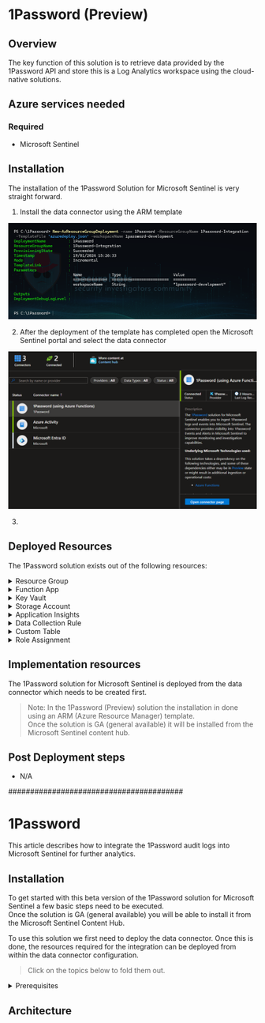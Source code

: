 # 1Password (Preview)

## Overview

The key function of this solution is to retrieve data provided by the 1Password API and store this is a Log Analytics workspace using the cloud-native solutions.

## Azure services needed

### Required

- Microsoft Sentinel

## Installation

The installation of the 1Password Solution for Microsoft Sentinel is very straight forward.

1. Install the data connector using the ARM template

![Alt text](images/image.png)

2. After the deployment of the template has completed open the Microsoft Sentinel portal and select the data connector

![Alt text](images/dataconnector.png)

3. 
## Deployed Resources

The 1Password solution exists out of the following resources:
<details>

<summary>Resource Group</summary>
<br/>

### **Resource Group**

The Azure resource group is used as a container to group a set of resources that share the same lifecycle.
> NOTE: Known limitation is that the solution can only be deployed within the same `resourcegroup` as where Microsoft Sentinel is hosted.

</details>

<details>

<summary>Function App</summary>
<br/>

### **FunctionApp**

The Azure FunctionApp runs on top of an Azure App Service and is used to host the _PowerShell_ function to query the 1Password API endpoint. The Azure FunctionApp has the following components:

```powershell
|- WWWROOT
|-|- Modules
|-|-|- HelperFunctions.psm1
|-|- function
|-|-|- function.json
|-|-|- run.ps1
|-|- host.json
|-|- profile.ps1
|-|- requirements.psd1
```

The ```HelperFunctions.psm1``` module is used to simplify the FunctionApp code and handles security related tasks like:

- Query the 1Password API endpoint
- Send the data to the Data Collection Rule endpoint
- Set and retrieve the cursor and timestamp to a storage account

</details>

<details>

<summary>Key Vault</summary>
<br/>

### **Key Vault**

The Azure Key Vault resource is currently used to protect secure settings that are used in the 1Password API solution.
Because of the sensitivity of the secrets in the Key Vault, the access is restricted to the Managed Identity (MSI) of the FunctionApp.
Secrets that reside in the vault are:

- APIKey (1password)
- functionAppPackage (location to zip package hosting the function)
- dataCollectionEndpoint (endpoint for uploading 1Password logs)

</details>

<details>

<summary>Storage Account</summary>
<br/>

### **Storage Account**

For the storage of logs and properties of the Azure FunctionApp a storage account is used.

</details>

<details>

<summary>Application Insights</summary>
<br/>

### **Application Insights**

The Application Insights instance is used for collecting telemetry of the Azure FunctionApp.
It is used to give a view of the application including availability, performance, and usage patterns

</details>

<details>

<summary>Data Collection Rule</summary>
<br/>

### **Data Collection Rule (DCR)**

The Data Collection Rule including is attached to a _data collection endpoint_ and a Log Analytics table table
For the authentication against the data collection endpoint the MI (managed identity) of the FunctionApp is used.

</details>

<details>

<summary>Custom Table</summary>
<br/>

## **Custom Table**

During deployment a custom table with the name OnePasswordEventLogs_CL is created in the Log Analytics workspace.

</details>

<details>

<summary>Role Assignment</summary>
<br/>

### **Role Assignment**

The identity used to send the data to the Data Collection Endpoint needs to have _Monitoring Metrics Publisher_ role on the Data Collection Rule (DCR)
> NOTE: I can take up to 30 minutes after deployment before the first data is received by the table. <br>

</details>

## Implementation resources

The 1Password solution for Microsoft Sentinel is deployed from the data connector which needs to be created first.
> Note: In the 1Password (Preview) solution the installation in done using an ARM (Azure Resource Manager) template.<br>Once the solution is GA (general available) it will be installed from the Microsoft Sentinel content hub.


## Post Deployment steps

- N/A


########################################

# 1Password

This article describes how to integrate the 1Password audit logs into Microsoft Sentinel for further analytics.

## Installation

To get started with this beta version of the 1Password solution for Microsoft Sentinel a few basic steps need to be executed.  
Once the solution is GA (general available) you will be able to install it from the Microsoft Sentinel Content Hub.  
  
To use this solution we first need to deploy the data connector. Once this is done, the resources required for the integration can be deployed from within the data connector configuration.  

> Click on the topics below to fold them out.

<details>

<summary>Prerequisites</summary>
<br/>

- [1Password API key](https://support.1password.com/events-reporting/#appendix-issue-or-revoke-bearer-tokens)
- [Microsoft Azure](https://azure.microsoft.com/en-us/free)
- [Microsoft Sentinel](https://azure.microsoft.com/en-us/products/microsoft-sentinel/)
</details>

## Architecture


